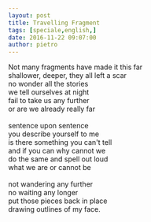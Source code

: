 ```yaml
---
layout: post
title: Travelling Fragment
tags: [speciale,english,]
date: 2016-11-22 09:07:00
author: pietro
---
```

Not many fragments have made it this far<br/>shallower, deeper, they all left a scar<br/>no wonder all the stories<br/>we tell ourselves at night<br/>fail to take us any further<br/>or are we already really far<br/><br/>sentence upon sentence<br/>you describe yourself to me<br/>is there something you can't tell<br/>and if you can why cannot we<br/>do the same and spell out loud<br/>what we are or cannot be<br/><br/>not wandering any further<br/>no waiting any longer<br/>put those pieces back in place<br/>drawing outlines of my face.
